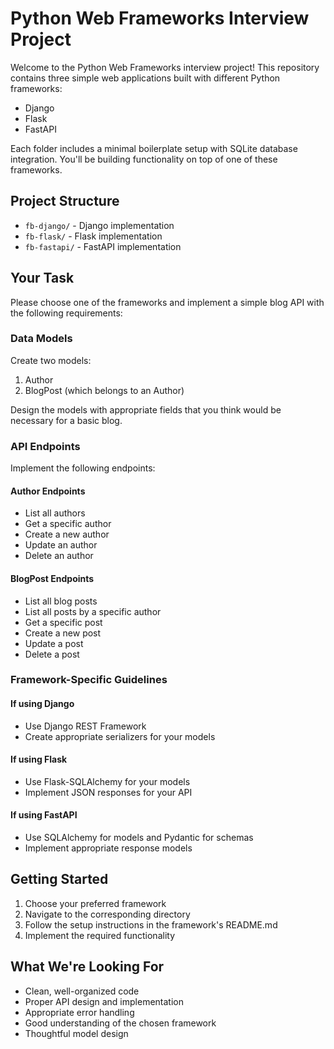 # Python Web Frameworks Interview Project

Welcome to the Python Web Frameworks interview project! This repository contains three simple web applications built with different Python frameworks:
- Django
- Flask
- FastAPI

Each folder includes a minimal boilerplate setup with SQLite database integration. You'll be building functionality on top of one of these frameworks.

## Project Structure

- `fb-django/` - Django implementation
- `fb-flask/` - Flask implementation  
- `fb-fastapi/` - FastAPI implementation

## Your Task

Please choose one of the frameworks and implement a simple blog API with the following requirements:

### Data Models

Create two models:
1. Author
2. BlogPost (which belongs to an Author)

Design the models with appropriate fields that you think would be necessary for a basic blog.

### API Endpoints

Implement the following endpoints:

#### Author Endpoints
- List all authors
- Get a specific author
- Create a new author
- Update an author
- Delete an author

#### BlogPost Endpoints
- List all blog posts
- List all posts by a specific author
- Get a specific post
- Create a new post
- Update a post
- Delete a post

### Framework-Specific Guidelines

#### If using Django
- Use Django REST Framework
- Create appropriate serializers for your models

#### If using Flask
- Use Flask-SQLAlchemy for your models
- Implement JSON responses for your API

#### If using FastAPI
- Use SQLAlchemy for models and Pydantic for schemas
- Implement appropriate response models

## Getting Started

1. Choose your preferred framework
2. Navigate to the corresponding directory
3. Follow the setup instructions in the framework's README.md
4. Implement the required functionality

## What We're Looking For

- Clean, well-organized code
- Proper API design and implementation
- Appropriate error handling
- Good understanding of the chosen framework
- Thoughtful model design
